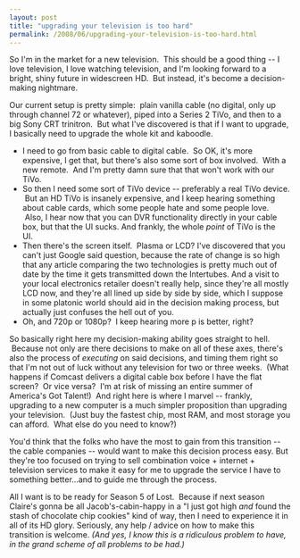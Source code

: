 ```yaml
---
layout: post
title: "upgrading your television is too hard"
permalink: /2008/06/upgrading-your-television-is-too-hard.html
---
```


<p>So I'm in the market for a new television.  This should be a good thing -- I love television, I love watching television, and I'm looking forward to a bright, shiny future in widescreen HD.  But instead, it's become a decision-making nightmare.</p>

<p>Our current setup is pretty simple:  plain vanilla cable (no digital, only up through channel 72 or whatever), piped into a Series 2 TiVo, and then to a big Sony CRT trinitron.  But what I've discovered is that if I want to upgrade, I basically need to upgrade the whole kit and kaboodle.</p>

<ul>
<li>I need to go from basic cable to digital cable.  So OK, it's more expensive, I get that, but there's also some sort of box involved.  With a new remote.  And I'm pretty damn sure that that won't work with our TiVo.</li>
<li>So then I need some sort of TiVo device -- preferably a real TiVo device.  But an HD TiVo is insanely expensive, and I keep hearing something about cable cards, which some people hate and some people love.  Also, I hear now that you can DVR functionality directly in your cable box, but that the UI sucks. And frankly, the whole <span style="font-style: italic;">point</span> of TiVo is the UI.   </li>
<li>Then there's the screen itself.  Plasma or LCD? I've discovered that you can't just Google said question, because the rate of change is so high that any article comparing the two technologies is pretty much out of date by the time it gets transmitted down the Intertubes. And a visit to your local electronics retailer doesn't really help, since they're all mostly LCD now, and they're all lined up side by side by side, which I suppose in some platonic world should aid in the decision making process, but actually just confuses the hell out of you.</li>
<li>Oh, and 720p or 1080p?  I keep hearing more p is better, right?  </li>
</ul>

<p>So basically right here my decision-making ability goes straight to hell.  Because not only are there decisions to make on all of these axes, there's also the process of <em>executing</em> on said decisions, and timing them right so that I'm not out of luck without any television for two or three weeks.  (What happens if Comcast delivers a digital cable box before I have the flat screen?  Or vice versa?  I'm at risk of missing an entire summer of America's Got Talent!)  And right here is where I marvel -- frankly, upgrading to a new computer is a much simpler proposition than upgrading your television.  (Just buy the fastest chip, most RAM, and most storage you can afford.  What else do you need to know?)</p>

<p>You'd think that the folks who have the most to gain from this transition -- the cable companies -- would want to make this decision process easy. But they're too focused on trying to sell combination voice + internet + television services to make it easy for me to upgrade the service I have to something better...and to guide me through the process.</p>

<p>All I want is to be ready for Season 5 of Lost.  Because if next season Claire's gonna be all Jacob's-cabin-happy in a "I just got high <em>and</em> found the stash of chocolate chip cookies" kind of way, then I need to experience it in all of its HD glory. Seriously, any help / advice on how to make this transition is welcome. <span style="font-style: italic;">(And yes, I know this is a ridiculous problem to have, in the grand scheme of all problems to be had.)</span>  </p>


